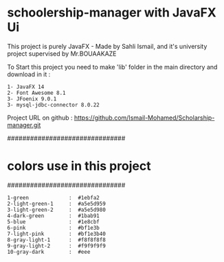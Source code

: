 # schoolership-manager with JavaFX Ui

This project is purely JavaFX - Made by Sahli Ismail, and it's university project supervised by Mr.BOUAAKAZE 

To Start this project you need to make 'lib' folder in the main directory and download in it :

    1- JavaFX 14
    2- Font Awesome 8.1
    3- JFoenix 9.0.1
    3- mysql-jdbc-connector 8.0.22

Project URL on github : https://github.com/Ismail-Mohamed/Scholarship-manager.git

###############################
# colors use in this project
###############################

    1-green 			:  #1ebfa2
    2-light-green-1	    :  #a5e5d959
    3-light-green-2 	:  #a5e5d980
    4-dark-green 		:  #1bab91
    5-blue 			    :  #1e8cbf
    6-pink 			    :  #bf1e3b
    7-light-pink 		:  #bf1e3b40
    8-gray-light-1      :  #f8f8f8f8
    9-gray-light-2 	    :  #f9f9f9f9
    10-gray-dark		:  #eee

